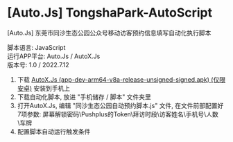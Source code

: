 # [Auto.Js] TongshaPark-AutoScript
[Auto.Js] 东莞市同沙生态公园公众号移动访客预约信息填写自动化执行脚本

脚本语言: JavaScript<br/>
运行APP平台: Auto.Js / AutoX.Js<br/>
版本号: 1.0 / 2022.7.12<br/>

1. 下载 [AutoX.Js (app-dev-arm64-v8a-release-unsigned-signed.apk) (仅限安卓)](https://github.com/kkevsekk1/AutoX/releases) 安装到手机上<br/>
2. 下载自动化脚本, 放进 "手机储存 / 脚本" 文件夹里<br/>
3. 打开AutoX.Js, 编辑 "同沙生态公园自动预约脚本.js" 文件, 在文件前部配置好7项参数: 屏幕解锁密码\Pushplus的Token\拜访时段\访客姓名\手机号\人数\车牌<br/>
4. 配置脚本自动运行触发条件
